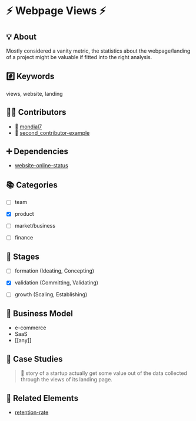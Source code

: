 # :zap: Webpage Views :zap:


## :bulb: About

Mostly considered a vanity metric, the statistics about the webpage/landing of a project might be valuable if fitted into the right analysis.


## :hash: Keywords

views, website, landing


## :beers::pizza: Contributors

* :tada: [mondial7](https://github.com/mondial7)
* :hammer: [second_contributor-example](https://github.com/mondial7)


## :heavy_plus_sign: Dependencies

* [website-online-status](https://github.com/mondial7/elements/website-online-status/)


## :books: Categories

- [ ] team
- [x] product
- [ ] market/business
- [ ] finance


## :underage: Stages

- [ ] formation (Ideating, Concepting)
- [x] validation (Committing, Validating)
- [ ] growth (Scaling, Establishing)


## :memo: Business Model

* e-commerce
* SaaS
* [[any]]


## :rocket: Case Studies

> :checkered_flag: story of a startup actually get some value out of the data collected through the views of its landing page.


## :cake: Related Elements

* [retention-rate](https://github.com/mondial7/elements/retention-rate/)
